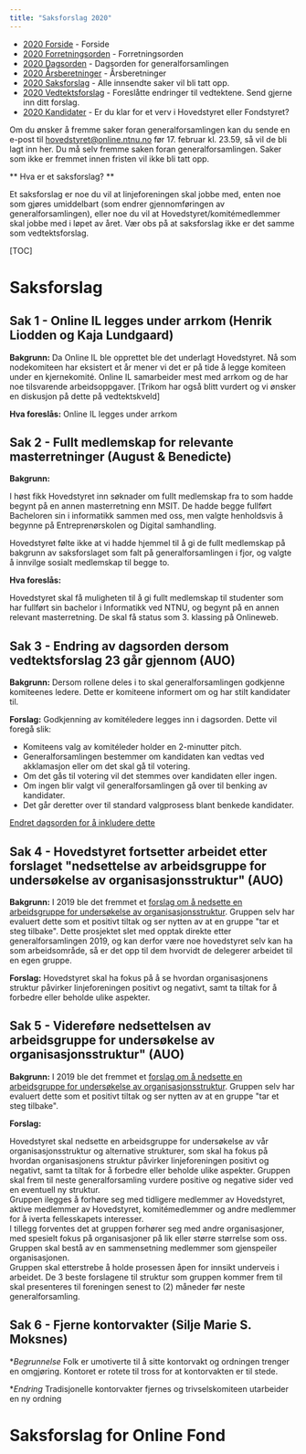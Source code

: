 ```yaml
---
title: "Saksforslag 2020"
---
```


* [2020 Forside](/wiki/online/generalforsamlingen/genfors2020)   - Forside
* [2020 Forretningsorden](/wiki/online/generalforsamlingen/genfors2020/forretningsorden) - Forretningsorden
* [2020 Dagsorden](/wiki/online/generalforsamlingen/genfors2020/dagsorden) - Dagsorden for generalforsamlingen
* [2020 Årsberetninger](/wiki/online/generalforsamlingen/genfors2020/aarsberetninger) - Årsberetninger
* [2020 Saksforslag](/wiki/online/generalforsamlingen/genfors2020/saksforslag) - Alle innsendte saker vil bli tatt opp.
* [2020 Vedtektsforslag](/wiki/online/generalforsamlingen/genfors2020/vedtekstforslag) - Foreslåtte endringer til vedtektene. Send gjerne inn ditt forslag.
* [2020 Kandidater](/wiki/online/generalforsamlingen/genfors2020/valg) - Er du klar for et verv i Hovedstyret eller Fondstyret?

Om du ønsker å fremme saker foran generalforsamlingen kan du sende en e-post til hovedstyret@online.ntnu.no før 17. februar kl. 23.59, så vil de bli lagt inn her. Du må selv fremme saken foran generalforsamlingen. Saker som ikke er fremmet innen fristen vil ikke bli tatt opp. 

** Hva er et saksforslag? **

Et saksforslag er noe du vil at linjeforeningen skal jobbe med, enten noe som gjøres umiddelbart (som endrer gjennomføringen av generalforsamlingen), eller noe du vil at Hovedstyret/komitémedlemmer skal jobbe med i løpet av året. Vær obs på at saksforslag ikke er det samme som vedtektsforslag.

[TOC]

# Saksforslag 

## Sak 1 - Online IL legges under arrkom (Henrik Liodden og Kaja Lundgaard)

**Bakgrunn:** Da Online IL ble opprettet ble det underlagt Hovedstyret. Nå som nodekomiteen har eksistert et år mener vi det er på tide å legge komiteen under en kjernekomité. Online IL samarbeider mest med arrkom og de har noe tilsvarende arbeidsoppgaver. [Trikom har også blitt vurdert og vi ønsker en diskusjon på dette på vedtektskveld]

**Hva foreslås:** Online IL legges under arrkom

## Sak 2 - Fullt medlemskap for relevante masterretninger (August & Benedicte)


**Bakgrunn:**

I høst fikk Hovedstyret inn søknader om fullt medlemskap fra to som hadde begynt på en annen masterretning enn MSIT. De hadde begge fullført Bacheloren sin i informatikk sammen med oss, men valgte henholdsvis å begynne på Entreprenørskolen og Digital samhandling.

Hovedstyret følte ikke at vi hadde hjemmel til å gi de fullt medlemskap på bakgrunn av saksforslaget som falt på generalforsamlingen i fjor, og valgte å innvilge sosialt medlemskap til begge to.


**Hva foreslås:** 

Hovedstyret skal få muligheten til å gi fullt medlemskap til studenter som har fullført sin bachelor i Informatikk ved NTNU, og begynt på en annen relevant masterretning. De skal få status som 3. klassing på Onlineweb. 


## Sak 3 - Endring av dagsorden dersom vedtektsforslag 23 går gjennom (AUO)

**Bakgrunn:**
Dersom rollene deles i to skal generalforsamlingen godkjenne komiteenes ledere. Dette er komiteene informert om og har stilt kandidater til.

**Forslag:**
Godkjenning av komitéledere legges inn i dagsorden. Dette vil foregå slik:

- Komiteens valg av komitéleder holder en 2-minutter pitch.
- Generalforsamlingen bestemmer om kandidaten kan vedtas ved akklamasjon eller om det skal gå til votering.
- Om det gås til votering vil det stemmes over kandidaten eller ingen.
- Om ingen blir valgt vil generalforsamlingen gå over til benking av kandidater.
- Det går deretter over til standard valgprosess blant benkede kandidater.

[Endret dagsorden for å inkludere dette](https://online.ntnu.no/wiki/online/generalforsamlingen/genfors2020/alternativ-dagsorden-2020/)

## Sak 4 - Hovedstyret fortsetter arbeidet etter forslaget "nedsettelse av arbeidsgruppe for undersøkelse av organisasjonsstruktur" (AUO)

**Bakgrunn:** I 2019 ble det fremmet et [forslag om å nedsette en arbeidsgruppe for undersøkelse av organisasjonsstruktur](https://online.ntnu.no/wiki/online/generalforsamlingen/genfors2019/saksforslag/#wiki-toc-sak-1-nedsette-en-gruppe-for-underskelse-av-organisasjonsstruktur-johannes-kvamme). Gruppen selv har evaluert dette som et positivt tiltak og ser nytten av at en gruppe "tar et steg tilbake". Dette prosjektet slet med opptak direkte etter generalforsamlingen 2019, og kan derfor være noe hovedstyret selv kan ha som arbeidsområde, så er det opp til dem hvorvidt de delegerer arbeidet til en egen gruppe.

**Forslag:** Hovedstyret skal ha fokus på å se hvordan organisasjonens struktur påvirker linjeforeningen positivt og negativt, samt ta tiltak for å forbedre eller beholde ulike aspekter.

## Sak 5 - Videreføre nedsettelsen av arbeidsgruppe for undersøkelse av organisasjonsstruktur" (AUO)

**Bakgrunn:** I 2019 ble det fremmet et [forslag om å nedsette en arbeidsgruppe for undersøkelse av organisasjonsstruktur](https://online.ntnu.no/wiki/online/generalforsamlingen/genfors2019/saksforslag/#wiki-toc-sak-1-nedsette-en-gruppe-for-underskelse-av-organisasjonsstruktur-johannes-kvamme). Gruppen selv har evaluert dette som et positivt tiltak og ser nytten av at en gruppe "tar et steg tilbake".

**Forslag:**

Hovedstyret skal nedsette en arbeidsgruppe for undersøkelse av vår organisasjonsstruktur og alternative strukturer, som skal ha fokus på hvordan organisasjonens struktur påvirker linjeforeningen positivt og negativt, samt ta tiltak for å forbedre eller beholde ulike aspekter.
Gruppen skal frem til neste generalforsamling vurdere positive og negative sider ved en eventuell ny struktur.  
Gruppen ilegges å forhøre seg med tidligere medlemmer av Hovedstyret, aktive medlemmer av Hovedstyret, komitémedlemmer og andre medlemmer for å iverta fellesskapets interesser.  
I tillegg forventes det at gruppen forhører seg med andre organisasjoner, med spesielt fokus på organisasjoner på lik eller større størrelse som oss. Gruppen skal bestå av en sammensetning medlemmer som gjenspeiler organisasjonen.  
Gruppen skal etterstrebe å holde prosessen åpen for innsikt underveis i arbeidet. De 3 beste forslagene til struktur som gruppen kommer frem til skal presenteres til foreningen senest to (2) måneder før neste generalforsamling.

## Sak 6 - Fjerne kontorvakter (Silje Marie S. Moksnes)
**Begrunnelse*
Folk er umotiverte til å sitte kontorvakt og ordningen trenger en omgjøring. Kontoret er rotete til tross for at kontorvakten er til stede. 
 
**Endring*
Tradisjonelle kontorvakter fjernes og trivselskomiteen utarbeider en ny ordning

# Saksforslag for Online Fond